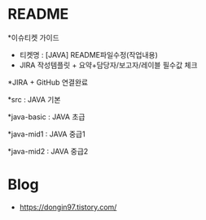 # README 

*이슈티켓 가이드
- 티켓명 : [JAVA] README파일수정(작업내용)
- JIRA 작성템플릿 + 요약+담당자/보고자/레이블 필수값 체크

*JIRA + GitHub 연결완료

*src : JAVA 기본

*java-basic : JAVA 초급

*java-mid1 : JAVA 중급1

*java-mid2 : JAVA 중급2

# Blog
- https://dongin97.tistory.com/